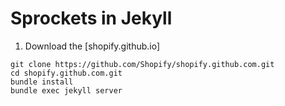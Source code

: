 # Sprockets in Jekyll

1. Download the [shopify.github.io]
```
git clone https://github.com/Shopify/shopify.github.com.git
cd shopify.github.com.git
bundle install
bundle exec jekyll server
```
